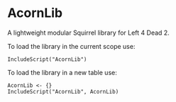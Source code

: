 # AcornLib
A lightweight modular Squirrel library for Left 4 Dead 2.


To load the library in the current scope use:

```Squirrel
IncludeScript("AcornLib")
```

To load the library in a new table use:

```Squirrel
AcornLib <- {}
IncludeScript("AcornLib", AcornLib)
```
